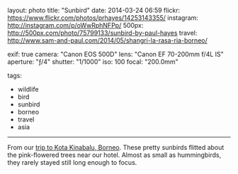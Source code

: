 layout: photo
title: "Sunbird"
date: 2014-03-24 06:59
flickr: https://www.flickr.com/photos/prhayes/14253143355/
instagram: http://instagram.com/p/oWwRphNFPp/
500px: http://500px.com/photo/75799133/sunbird-by-paul-hayes
travel: http://www.sam-and-paul.com/2014/05/shangri-la-rasa-ria-borneo/

exif: true
camera: "Canon EOS 500D"
lens: "Canon EF 70-200mm f/4L IS"
aperture: "ƒ/4"
shutter: "1/1000"
iso: 100
focal: "200.0mm"

tags:
  - wildlife
  - bird
  - sunbird
  - borneo
  - travel
  - asia
---

From our [trip to Kota Kinabalu, Borneo](http://www.sam-and-paul.com/2014/05/shangri-la-rasa-ria-borneo/). These pretty sunbirds flitted about the pink-flowered trees near our hotel. Almost as small as hummingbirds, they rarely stayed still long enough to focus.
